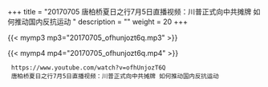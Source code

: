 +++
title = "20170705  唐柏桥夏日之行7月5日直播视频：川普正式向中共摊牌 如何推动国内反抗运动 "
description = ""
weight = 20
+++

{{< mymp3 mp3="20170705_ofhunjozt6q.mp3" >}}

{{< mymp4 mp4="20170705_ofhunjozt6q.mp4" >}}

     https://www.youtube.com/watch?v=ofhUnjozT6Q 
     唐柏桥夏日之行7月5日直播视频：川普正式向中共摊牌 如何推动国内反抗运动 
     
